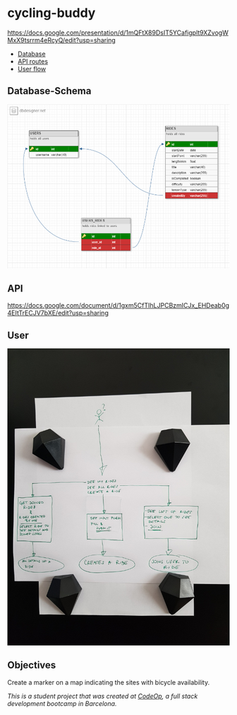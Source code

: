 ﻿# cycling-buddy
 
 <https://docs.google.com/presentation/d/1mQFtX89DsIT5YCafigplt9XZvogWMxX9tsrrm4eRcyQ/edit?usp=sharing>

- [Database](#Database)
- [API routes](#API)
- [User flow](#User)

## Database-Schema

![DBSchema](./readmeFiles/DBschema.png)

## API

<https://docs.google.com/document/d/1gxm5CfTIhLJPCBzmICJx_EHDeab0g4EItTrECJV7bXE/edit?usp=sharing>

## User

![UserFlow](./readmeFiles/userFlow.jpg)

## Objectives

Create a marker on a map indicating the sites with bicycle availability.

_This is a student project that was created at [CodeOp](http://codeop.tech), a full stack development bootcamp in Barcelona._
